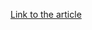 [Link to the article](https://cyberx-labs.com/en/blog/operation-bugdrop-cyberx-discovers-large-scale-cyber-reconnaissance-operation/)
